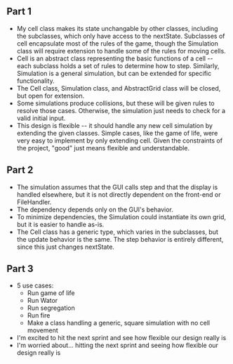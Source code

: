 ## Part 1
* My cell class makes its state unchangable by other classes, including the subclasses, which only have access to the nextState. Subclasses of cell encapsulate most of the rules of the game, though the Simulation class will require extension to handle some of the rules for moving cells.
* Cell is an abstract class representing the basic functions of a cell -- each subclass holds a set of rules to determine how to step. Similarly, Simulation is a general simulation, but can be extended for specific functionality. 
* The Cell class, Simulation class, and AbstractGrid class will be closed, but open for extension.
* Some simulations produce collisions, but these will be given rules to resolve those cases. Otherwise, the simulation just needs to check for a valid initial input. 
* This design is flexible -- it should handle any new cell simulation by extending the given classes. Simple cases, like the game of life, were very easy to implement by only extending cell. Given the constraints of the project, "good" just means flexible and understandable. 
## Part 2
* The simulation assumes that the GUI calls step and that the display is handled elsewhere, but it is not directly dependent on the front-end or FileHandler. 
* The dependency depends only on the GUI's behavior.
* To minimize dependencies, the Simulation could instantiate its own grid, but it is easier to handle as-is.
* The Cell class has a generic type, which varies in the subclasses, but the update behavior is the same. The step behavior is entirely different, since this just changes nextState. 
## Part 3
* 5 use cases: 
	* Run game of life
	* Run Wator
	* Run segregation
	* Run fire
	* Make a class handling a generic, square simulation with no cell movement
* I'm excited to hit the next sprint and see how flexible our design really is
* I'm worried about... hitting the next sprint and seeing how flexible our design really is